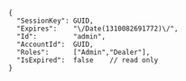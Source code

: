     {
      "SessionKey": GUID,
      "Expires":    "\/Date(1310082691772)\/",
      "Id":         "admin",
      "AccountId":  GUID,
      "Roles":      ["Admin","Dealer"],
      "IsExpired":  false    // read only
    }
